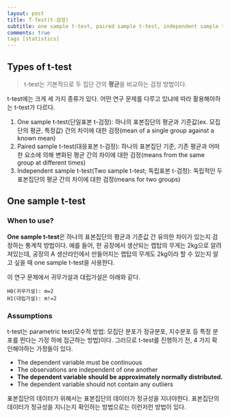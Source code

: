 ```yaml
---
layout: post
title: T-Test(t-검정)
subtitle: one sample t-test, paired sample t-test, independent sample t-test
comments: true
tags [statistics]
---
```


## Types of t-test

> t-test는 기본적으로 두 집단 간의 **평균**을 비교하는 검정 방법이다.

t-test에는 크게 세 가지 종류가 있다.
어떤 연구 문제를 다루고 있냐에 따라 활용해야하는 t-test가 다르다.

1. One sample t-test(단일표본 t-검정): 하나의 표본집단의 평균과 기준값(ex. 모집단의 평균, 특정값) 간의 차이에 대한 검정(mean of a single group against a known mean)   
2. Paired sample t-test(대응표본 t-검정): 하나의 표본집단 기준, 기존 평균과 어떠한 요소에 의해 변화된 평균 간의 차이에 대한 검정(means from the same group at different times)   
3. Independent sample t-test(Two sample t-test; 독립표본 t-검정): 독립적인 두 표본집단의 평균 간의 차이에 대한 검정(means for two groups)   
 
## One sample t-test

### When to use?
**One sample t-test**은 하나의 표본집단의 평균과 기준값 간 유의한 차이가 있는지 검정하는 통계적 방법이다. 예를 들어, 한 공장에서 생산되는 랩탑의 무게는 2kg으로 알려져있는데, 공장의 A 생산라인에서 만들어지는 랩탑의 무게도 2kg이라 할 수 있는지 알고 싶을 때 one sample t-test을 사용한다.

이 연구 문제에서 귀무가설과 대립가설은 아래와 같다.   
```
H0(귀무가설): m=2   
H1(대립가설): m!=2   
```
### Assumptions
t-test는 parametric test(모수적 방법: 모집단 분포가 정규분포, 지수분포 등 특정 분포를 띈다는 가정 하에 접근하는 방법)이다. 그러므로 t-test를 진행하기 전, 4 가지 확인해야하는 가정들이 있다.

* The dependent variable must be continuous
* The observations are independent of one another
* **The dependent variable should be approximately normally distributed.**
* The dependent variable should not contain any outliers


표본집단의 데이터가 위해서는 표본집단의 데이터가 정규성을 지녀야한다. 표본집단의 데이터가 정규성을 지니는지 확인하는 방법으로는 이런저런 방법이 있다.
